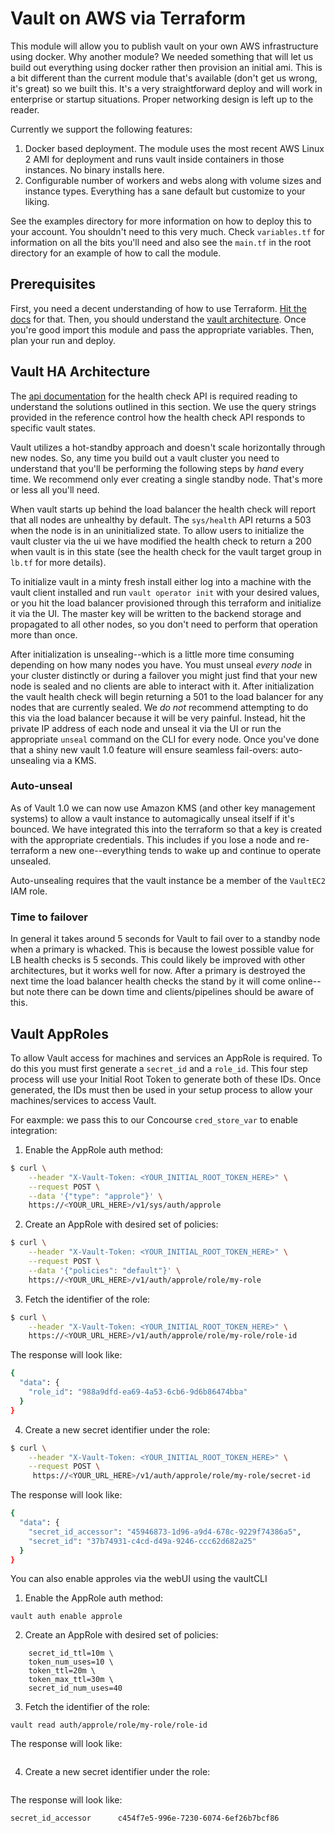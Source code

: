 # Vault on AWS via Terraform

This module will allow you to publish vault on your own AWS infrastructure using docker. Why another module? We needed something that will let us build out everything using docker rather then provision an initial ami. This is a bit different than the current module that's available (don't get us wrong, it's great) so we built this. It's a very straightforward deploy and will work in enterprise or startup situations. Proper networking design is left up to the reader.

Currently we support the following features:

1. Docker based deployment. The module uses the most recent AWS Linux 2 AMI for deployment and runs vault inside containers in those instances. No binary installs here.
2. Configurable number of workers and webs along with volume sizes and instance types. Everything has a sane default but customize to your liking.

See the examples directory for more information on how to deploy this to your account. You shouldn't need to this very much. Check `variables.tf` for information on all the bits you'll need and also see the `main.tf` in the root directory for an example of how to call the module.

## Prerequisites

First, you need a decent understanding of how to use Terraform. [Hit the docs](https://www.terraform.io/intro/index.html) for that. Then, you should understand the [vault architecture](https://www.vaultproject.io/docs/internals/architecture.html). Once you're good import this module and pass the appropriate variables. Then, plan your run and deploy.

## Vault HA Architecture

The [api documentation](https://www.vaultproject.io/api/system/health.html) for the health check API is required reading to understand the solutions outlined in this section. We use the query strings provided in the reference control how the health check API responds to specific vault states.

Vault utilizes a hot-standby approach and doesn't scale horizontally through new nodes. So, any time you build out a vault cluster you need to understand that you'll be performing the following steps by *hand* every time. We recommend only ever creating a single standby node. That's more or less all you'll need.

When vault starts up behind the load balancer the health check will report that all nodes are unhealthy by default. The `sys/health` API returns a 503 when the node is in an uninitialized state. To allow users to initialize the vault cluster via the ui we have modified the health check to return a 200 when vault is in this state (see the health check for the vault target group in `lb.tf` for more details).

To initialize vault in a minty fresh install either log into a machine with the vault client installed and run `vault operator init` with your desired values, or you hit the load balancer provisioned through this terraform and initialize it via the UI. The master key will be written to the backend storage and propagated to all other nodes, so you don't need to perform that operation more than once.

After initialization is unsealing--which is a little more time consuming depending on how many nodes you have. You must unseal *every node* in your cluster distinctly or during a failover you might just find that your new node is sealed and no clients are able to interact with it. After initialization the vault health check will begin returning a 501 to the load balancer for any nodes that are currently sealed. We *do not* recommend attempting to do this via the load balancer because it will be very painful. Instead, hit the private IP address of each node and unseal it via the UI or run the appropriate `unseal` command on the CLI for every node. Once you've done that a shiny new vault 1.0 feature will ensure seamless fail-overs: auto-unsealing via a KMS.

### Auto-unseal

As of Vault 1.0 we can now use Amazon KMS (and other key management systems) to allow a vault instance to automagically unseal itself if it's bounced. We have integrated this into the terraform so that a key is created with the appropriate credentials. This includes if you lose a node and re-terraform a new one--everything tends to wake up and continue to operate unsealed.

Auto-unsealing requires that the vault instance be a member of the `VaultEC2` IAM role.

### Time to failover

In general it takes around 5 seconds for Vault to fail over to a standby node when a primary is whacked. This is because the lowest possible value for LB health checks is 5 seconds. This could likely be improved with other architectures, but it works well for now. After a primary is destroyed the next time the load balancer health checks the stand by it will come online--but note there can be down time and clients/pipelines should be aware of this.

## Vault AppRoles

To allow Vault access for machines and services an AppRole is required. To do this you must first generate a `secret_id` and a `role_id`. This four step process will use your Initial Root Token to generate both of these IDs. Once generated, the IDs must then be used in your setup process to allow your machines/services to access Vault.

For eaxmple: we pass this to our Concourse `cred_store_var` to enable integration: 

1. Enable the AppRole auth method:
```sh
$ curl \
    --header "X-Vault-Token: <YOUR_INITIAL_ROOT_TOKEN_HERE>" \
    --request POST \
    --data '{"type": "approle"}' \
    https://<YOUR_URL_HERE>/v1/sys/auth/approle
```
2. Create an AppRole with desired set of policies:
```sh
$ curl \
    --header "X-Vault-Token: <YOUR_INITIAL_ROOT_TOKEN_HERE>" \
    --request POST \
    --data '{"policies": "default"}' \
    https://<YOUR_URL_HERE>/v1/auth/approle/role/my-role
```
3. Fetch the identifier of the role:
```sh
$ curl \
    --header "X-Vault-Token: <YOUR_INITIAL_ROOT_TOKEN_HERE>" \
    https://<YOUR_URL_HERE>/v1/auth/approle/role/my-role/role-id
```
The response will look like:
```sh
{
  "data": {
    "role_id": "988a9dfd-ea69-4a53-6cb6-9d6b86474bba"
  }
}
```
4. Create a new secret identifier under the role:
```sh
$ curl \
    --header "X-Vault-Token: <YOUR_INITIAL_ROOT_TOKEN_HERE>" \
    --request POST \
     https://<YOUR_URL_HERE>/v1/auth/approle/role/my-role/secret-id
```
The response will look like:
```sh
{
  "data": {
    "secret_id_accessor": "45946873-1d96-a9d4-678c-9229f74386a5",
    "secret_id": "37b74931-c4cd-d49a-9246-ccc62d682a25"
  }
}
```

You can also enable approles via the webUI using the vaultCLI


1. Enable the AppRole auth method:
```
vault auth enable approle
```
2. Create an AppRole with desired set of policies:
```vault write auth/approle/role/my-role \
    secret_id_ttl=10m \
    token_num_uses=10 \
    token_ttl=20m \
    token_max_ttl=30m \
    secret_id_num_uses=40
```
3. Fetch the identifier of the role:
```
vault read auth/approle/role/my-role/role-id
```
The response will look like:
```role_id     db02de05-fa39-4855-059b-67221c5c2f63
```
4. Create a new secret identifier under the role:
```vault write -force auth/approle/role/my-role/secret-id
```
The response will look like:
```secret_id               6a174c20-f6de-a53c-74d2-6018fcceff64
secret_id_accessor      c454f7e5-996e-7230-6074-6ef26b7bcf86
```
